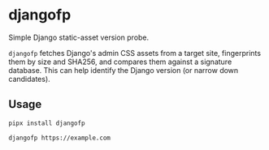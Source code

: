 # djangofp

Simple Django static-asset version probe.

`djangofp` fetches Django's admin CSS assets from a target site, fingerprints them by size and SHA256, and compares them against a signature database. This can help identify the Django version (or narrow down candidates).

## Usage

```bash
pipx install djangofp
```

```bash
djangofp https://example.com
```